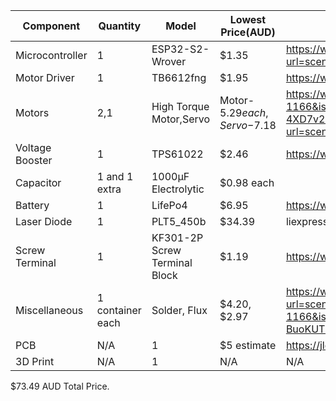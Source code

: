 |Component|Quantity|Model|Lowest Price(AUD)|Link|
|---|---|---|---|---|
Microcontroller | 1 | ESP32-S2-Wrover | $1.35 | https://www.aliexpress.com/item/1005007900661803.html?spm=a2g0o.productlist.main.14.1fe62ebbFWKVd9&aem_p4p_detail=2025061902523515773953545720720002303543&algo_pvid=73981131-903b-41fa-9879-2d12dc10e829&algo_exp_id=73981131-903b-41fa-9879-2d12dc10e829-13&pdp_ext_f=%7B%22order%22%3A%22210%22%2C%22eval%22%3A%221%22%7D&pdp_npi=4%40dis%21AUD%212.87%211.35%21%21%2113.20%216.20%21%40210313e917503267558414387eacba%2112000042772139409%21sea%21AU%210%21ABX&curPageLogUid=mC5pHAkcDbNw&utparam-url=scene%3Asearch%7Cquery_from%3A&search_p4p_id=2025061902523515773953545720720002303543_4 |
Motor Driver | 1 | TB6612fng | $1.95 | https://www.aliexpress.com/item/1005008002771488.html?spm=a2g0o.productlist.main.4.33f454cenePJtH&algo_pvid=625aba99-75a3-478b-968f-8cc1a0870e22&algo_exp_id=625aba99-75a3-478b-968f-8cc1a0870e22-3&pdp_ext_f=%7B%22order%22%3A%2249%22%2C%22eval%22%3A%221%22%7D&pdp_npi=4%40dis%21AUD%216.20%211.55%21%21%2128.49%217.11%21%402103247417503287669631410e29bc%2112000043226668895%21sea%21AU%210%21ABX&curPageLogUid=LFnC5ZRkZbvi&utparam-url=scene%3Asearch%7Cquery_from%3A |
Motors | 2,1 | High Torque Motor,Servo | Motor-$5.29 each, Servo-$7.18 | https://www.aliexpress.com/item/1005006348009587.html?src=google&pdp_npi=4%40dis!AUD!11.50!5.29!!!!!%40!12000044318945834!ppc!!!&src=google&albch=shopping&acnt=742-864-1166&isdl=y&slnk=&plac=&mtctp=&albbt=Google_7_shopping&aff_platform=google&aff_short_key=UneMJZVf&gclsrc=aw.ds&&albagn=888888&&ds_e_adid=&ds_e_matchtype=&ds_e_device=c&ds_e_network=x&ds_e_product_group_id=&ds_e_product_id=en1005006348009587&ds_e_product_merchant_id=5088863969&ds_e_product_country=AU&ds_e_product_language=en&ds_e_product_channel=online&ds_e_product_store_id=&ds_url_v=2&albcp=21819463808&albag=&isSmbAutoCall=false&needSmbHouyi=false&gad_source=1&gad_campaignid=21819486122&gbraid=0AAAAA99aYpdAJiUGHoUG-jH1ZxXnOLell&gclid=Cj0KCQjwsNnCBhDRARIsAEzia4AbzQ-4XD7v2aJVHoNmaZ_bY-TZ6NRS7Nqkl5jzjNdeqNCGu4DGbe8aAkqMEALw_wcB , https://www.aliexpress.com/item/1005007227442846.html?spm=a2g0o.productlist.main.1.66d4wodYwodYJd&algo_pvid=3441a987-807a-4190-9390-35364bc81d82&algo_exp_id=3441a987-807a-4190-9390-35364bc81d82-0&pdp_ext_f=%7B%22order%22%3A%2210%22%2C%22eval%22%3A%221%22%7D&pdp_npi=4%40dis%21AUD%2126.55%217.18%21%21%21121.64%2132.92%21%402101e9ec17505129867751221eefaa%2112000039900533595%21sea%21AU%210%21ABX&curPageLogUid=GAAh5b6N1ehX&utparam-url=scene%3Asearch%7Cquery_from%3A |
Voltage Booster | 1 | TPS61022 | $2.46 | https://www.aliexpress.com/item/1005006864295318.html?spm=a2g0o.productlist.main.2.7d801025KFSPM6&algo_pvid=543f50d8-b03e-4515-a674-a069b6c09d0d&algo_exp_id=543f50d8-b03e-4515-a674-a069b6c09d0d-1&pdp_ext_f=%7B%22order%22%3A%224%22%2C%22eval%22%3A%221%22%7D&pdp_npi=4%40dis%21AUD%2111.26%215.63%21%21%217.20%213.60%21%40210318ec17503293928191806efee3%2112000038554300186%21sea%21AU%210%21ABX&curPageLogUid=NW6YYhzxj6BK&utparam-url=scene%3Asearch%7Cquery_from%3A |
Capacitor | 1 and 1 extra | 1000µF Electrolytic | $0.98 each |  |
Battery | 1  | LifePo4 | $6.95 | https://www.jaycar.com.au/18650-lifepo4-battery-1600mah-3-2v/p/SB2307?srsltid=AfmBOoqVdhN8Qv9L46dRv-j4jED5MdDQkAqupeCelcZ1CtPGSKZh6Hi5law&gStoreCode=940 |
Laser Diode | 1 | PLT5_450b | $34.39 |  liexpress.com/item/1005009232879782.html?spm=a2g0o.productlist.main.2.23ff124aqeXmFN&algo_pvid=ab4a5c73-e2d5-4d02-9265-9ca6acd65dc5&algo_exp_id=ab4a5c73-e2d5-4d02-9265-9ca6acd65dc5-1&pdp_ext_f=%7B"order"%3A"-1"%2C"eval"%3A"1"%7D&pdp_npi=4%40dis%21AUD%2139.99%2134.39%21%21%2125.56%2121.98%21%4021030ea417 |
Screw Terminal | 1 | KF301-2P Screw Terminal Block | $1.19 | https://www.digikey.com.au/en/products/detail/te-connectivity-amp-connectors/282837-2/2187973?gad_source=1&gad_campaignid=22234799474&gbraid=0AAAAADrbLlicCmHDTPBGrXDxUCSe_PSLg&gclid=Cj0KCQjwsNnCBhDRARIsAEzia4A7vk-Ux9JgYd1CBHIj_cqjtMS_jS2kXpB4vP99kDqSY6Bo1n79fvUaAhjdEALw_wcB&gclsrc=aw.ds |
Miscellaneous | 1 container each | Solder, Flux | $4.20, $2.97 | https://www.aliexpress.com/item/1005008563576114.html?spm=a2g0o.productlist.main.2.799216c68lBau9&aem_p4p_detail=202506210624215638537847369210004131818&algo_pvid=c7099287-bd22-4e26-b4b9-f0251b1c29d8&algo_exp_id=c7099287-bd22-4e26-b4b9-f0251b1c29d8-1&pdp_ext_f=%7B%22order%22%3A%221734%22%2C%22eval%22%3A%221%22%7D&pdp_npi=4%40dis%21AUD%215.41%214.20%21%21%2124.78%2119.23%21%402103246617505122613068117ef0fd%2112000045733462557%21sea%21AU%210%21ABX&curPageLogUid=tLj4fhBvx4Wz&utparam-url=scene%3Asearch%7Cquery_from%3A&search_p4p_id=202506210624215638537847369210004131818_1 , https://www.aliexpress.com/item/1005008290037356.html?src=google&pdp_npi=4%40dis!AUD!9.34!3.75!!!!!%40!12000047113408317!ppc!!!&src=google&albch=shopping&acnt=742-864-1166&isdl=y&slnk=&plac=&mtctp=&albbt=Google_7_shopping&aff_platform=google&aff_short_key=UneMJZVf&gclsrc=aw.ds&&albagn=888888&&ds_e_adid=&ds_e_matchtype=&ds_e_device=c&ds_e_network=x&ds_e_product_group_id=&ds_e_product_id=en1005008290037356&ds_e_product_merchant_id=732759486&ds_e_product_country=AU&ds_e_product_language=en&ds_e_product_channel=online&ds_e_product_store_id=&ds_url_v=2&albcp=21819463808&albag=&isSmbAutoCall=false&needSmbHouyi=false&gad_source=4&gad_campaignid=21819486122&gbraid=0AAAAA99aYpfckFMqf5_cvHJV_jmPgPpRE&gclid=Cj0KCQjwsNnCBhDRARIsAEzia4CIeIbGIR-BuoKUT35rtiJ3QUo5aMVPKYuZAnfGM_f9lBxbTHy-eyIaAqoqEALw_wcB |
PCB | N/A | 1 | $5 estimate | https://jlcpcb.com/?from=VGRB&utm_source=google&utm_medium=cpc&utm_campaign=13868823541&utm_content=686037272631&utm_term=b_jlcpcb&adgroupid=124228404946&utm_network=g_&gad_source=1&gad_campaignid=13868823541&gbraid=0AAAAACm70I-NrqM8ccR81Ndn70w16DHIj&gclid=Cj0KCQjwsNnCBhDRARIsAEzia4BVx_S_vQnBeW784humULXYmtKzC3aRhBu4ZKjitqejWK5RKLcR1UgaAnm9EALw_wcB |
3D Print | N/A | 1 | N/A | N/A |

$73.49 AUD Total Price.

